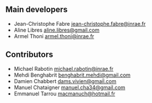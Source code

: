 ## Main developers

* Jean-Christophe Fabre <jean-christophe.fabre@inrae.fr>
* Aline Libres <aline.libres@gmail.com>
* Armel Thoni <armel.thoni@inrae.fr>


## Contributors

* Michael Rabotin <michael.rabotin@inrae.fr>
* Mehdi Benghabrit <benghabrit.mehdi@gmail.com>
* Damien Chabbert <dams.vivien@gmail.com>
* Manuel Chataigner <manuel.cha34@gmail.com>
* Emmanuel Tarrou <macmanuch@hotmail.fr>

